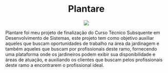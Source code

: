 # <h1 align="center">Plantare</h1>

<p align="center">
  <img src="https://user-images.githubusercontent.com/105689318/226909241-55cc374b-33b4-4bfc-9f3f-b0234abbc2cf.png" />
</p>


Plantare foi meu projeto de finalização do Curso Técnico Subsquente em Desenvolvimento de Sistemas, este projeto tem como objetivo auxiliar aqueles que buscam oportunidades de trabalho na área da jardinagem e também aqueles que buscam por profissionais deste ramo, fornecendo uma plataforma onde os jardineiros podem exibir  sua disponibilidade e áreas de atuação, e auxiliando os clientes que buscam pelos profissionais deste ramo a encontrarem o profissional ideal.
